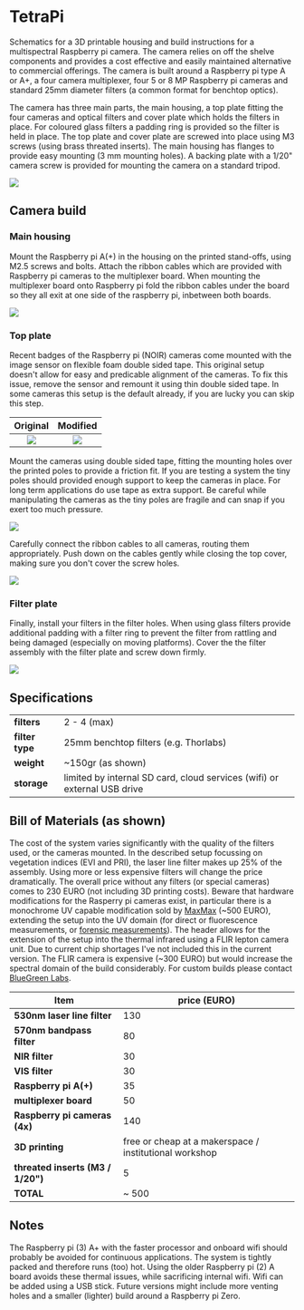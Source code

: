 # TetraPi

Schematics for a 3D printable housing and build instructions for a multispectral Raspberry pi camera. The camera relies on off the shelve components and provides a cost effective and easily maintained alternative to commercial offerings. The camera is built around a Raspberry pi type A or A+, a four camera multiplexer, four 5 or 8 MP Raspberry pi cameras and standard 25mm diameter filters (a common format for benchtop optics).

The camera has three main parts, the main housing, a top plate fitting the four cameras and optical filters and cover plate which holds the filters in place. For coloured glass filters a padding ring is provided so the filter is held in place. The top plate and cover plate are screwed into place using M3 screws (using brass threated inserts). The main housing has flanges to provide easy mounting (3 mm mounting holes). A backing plate with a 1/20" camera screw is provided for mounting the camera on a standard tripod.

![](img/camera_model.png)

## Camera build

### Main housing

Mount the Raspberry pi A(+) in the housing on the printed stand-offs, using M2.5 screws and bolts. Attach the ribbon cables which are provided with Raspberry pi cameras to the multiplexer board. When mounting the multiplexer board onto Raspberry pi fold the ribbon cables under the board so they all exit at one side of the raspberry pi, inbetween both boards.

![](img/internals.jpg)

### Top plate

Recent badges of the Raspberry pi (NOIR) cameras come mounted with the image sensor on flexible foam double sided tape. This original setup doesn't allow for easy and predicable alignment of the cameras. To fix this issue, remove the sensor and remount it using thin double sided tape. In some cameras this setup is the default already, if you are lucky you can skip this step.

|Original | Modified |
|:----:|:----:|
| ![](img/original_camera.jpg) | ![](img/modified_camera.jpg) |

Mount the cameras using double sided tape, fitting the mounting holes over the printed poles to provide a friction fit. If you are testing a system the tiny poles should provided enough support to keep the cameras in place. For long term applications do use tape as extra support. Be careful while manipulating the cameras as the tiny poles are fragile and can snap if you exert too much pressure.

![](img/camera_mounting.jpg)

Carefully connect the ribbon cables to all cameras, routing them appropriately. Push down on the cables gently while closing the top cover, making sure you don't cover the screw holes.

![](img/camera_connections.png)

### Filter plate

Finally, install your filters in the filter holes. When using glass filters provide additional padding with a filter ring to prevent the filter from rattling and being damaged (especially on moving platforms). Cover the the filter assembly with the filter plate and screw down firmly.

![](img/camera_with_filters.png)

## Specifications

| | |
|--|--|
| **filters**| 2 - 4 (max) |
| **filter type** | 25mm benchtop filters (e.g. Thorlabs) |
| **weight**| ~150gr (as shown) |
| **storage** | limited by internal SD card, cloud services (wifi) or external USB drive |

## Bill of Materials (as shown)

The cost of the system varies significantly with the quality of the filters used, or the cameras mounted. In the described setup focussing on vegetation indices (EVI and PRI), the laser line filter makes up 25% of the assembly. Using more or less expensive filters will change the price dramatically. The overall price without any filters (or special cameras) comes to 230 EURO (not including 3D printing costs). Beware that hardware modifications for the Rasperry pi cameras exist, in particular there is a monochrome UV capable modification sold by [MaxMax](https://maxmax.com/maincamerapage/monochrome-cameras/raspeberry-pi-cameras/raspberry-pi-mono) (~500 EURO), extending the setup into the UV domain (for direct or fluorescence measurements, or [forensic measurements](https://www.mdpi.com/1424-8220/16/10/1649)). The header allows for the extension of the setup into the thermal infrared using a FLIR lepton camera unit. Due to current chip shortages I've not included this in the current version. The FLIR camera is expensive (~300 EURO) but would increase the spectral domain of the build considerably. For custom builds please contact [BlueGreen Labs](https://bluegreenlabs.org).

| Item | price (EURO)|
|--|--|
| **530nm laser line filter**| 130 |
| **570nm bandpass filter**| 80 |
| **NIR filter**| 30 |
| **VIS filter**| 30 |
| **Raspberry pi A(+)** | 35 |
| **multiplexer board**| 50 |
| **Raspberry pi cameras (4x)** | 140 |
| **3D printing** | free or cheap at a makerspace / institutional workshop |
| **threated inserts (M3 / 1/20")** | 5 |
| **TOTAL**| ~ 500 |

## Notes

The Raspberry pi (3) A+ with the faster processor and onboard wifi should probably be avoided for continuous applications. The system is tightly packed and therefore runs (too) hot. Using the older Raspberry pi (2) A board avoids these thermal issues, while sacrificing internal wifi. Wifi can be added using a USB stick. Future versions might include more venting holes and a smaller (lighter) build around a Raspberry pi Zero.